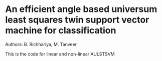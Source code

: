 # An efficient angle based universum least squares twin support vector machine for classification
Authors: B. Richhariya, M. Tanveer

This is the code for linear and non-linear AULSTSVM
